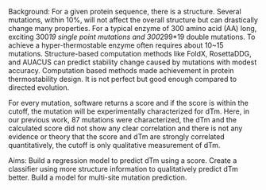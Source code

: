 Background:
For a given protein sequence, there is a structure. Several mutations, within 10%, will not affect the overall structure but can drastically change many properties. For a typical enzyme of 300 amino acid (AA) long, exciting 300*19 single point mutations and 300*299*19 double mutations. To achieve a hyper-thermostable enzyme often requires about 10~15 mutations. Structure-based computation methods like FoldX, RosettaDDG, and AUACUS can predict stability change caused by mutations with modest accuracy. Computation based methods made achievement in protein thermostability design. It is not perfect but good enough compared to directed evolution.

For every mutation, software returns a score and if the score is within the cutoff, the mutation will be experimentally characterized for dTm. Here, in our previous work, 87 mutations were characterized, the dTm and the calculated score did not show any clear correlation and there is not any evidence or theory that the score and dTm are strongly correlated quantitatively, the cutoff is only qualitative measurement of dTm.

Aims:
Build a regression model to predict dTm using a score.
Create a classifier using more structure information to qualitatively predict dTm better.
Build a model for multi-site mutation prediction.
